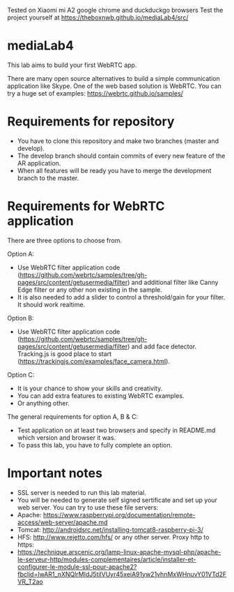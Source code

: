 Tested on Xiaomi mi A2 google chrome and duckduckgo browsers
Test the project yourself at https://theboxnwb.github.io/mediaLab4/src/

# mediaLab4

This lab aims to build your first WebRTC app.

There are many open source alternatives to build a simple communication application like Skype. One of the web based solution is WebRTC. You can try a huge set of examples: 
https://webrtc.github.io/samples/

# Requirements for repository
  - You have to clone this repository and make two branches (master and develop).
  - The develop branch should contain commits of every new feature of the AR application.
  - When all features will be ready you have to merge the development branch to the master.

# Requirements for WebRTC application
There are three options to choose from. 

Option A:
  - Use WebRTC filter application code (https://github.com/webrtc/samples/tree/gh-pages/src/content/getusermedia/filter) and additional filter like Canny Edge filter or any other non existing in the sample.
  - It is also needed to add a slider to control a threshold/gain for your filter. It should work realtime.  

Option B:
  - Use WebRTC filter application code (https://github.com/webrtc/samples/tree/gh-pages/src/content/getusermedia/filter) and add face detector. Tracking.js is good place to start (https://trackingjs.com/examples/face_camera.html).

Option C:
  - It is your chance to show your skills and creativity.
  - You can add extra features to existing WebRTC examples.
  - Or anything other.
  
The general requirements for option A, B & C:
  - Test application on at least two browsers and specify in README.md which version and browser it was.
  - To pass this lab, you have to fully complete an option.  
  
# Important notes
  - SSL server is needed to run this lab material.
  - You will be needed to generate self signed sertificate and set up your web server. 
You can try to use these file servers:  
  - Apache: https://www.raspberrypi.org/documentation/remote-access/web-server/apache.md 
  - Tomcat: http://androidsrc.net/installing-tomcat8-raspberry-pi-3/ 
  - HFS: http://www.rejetto.com/hfs/ or any other server.
Proxy http to https:
  - https://technique.arscenic.org/lamp-linux-apache-mysql-php/apache-le-serveur-http/modules-complementaires/article/installer-et-configurer-le-module-ssl-pour-apache2?fbclid=IwAR1_nXNQlrMIdJ5tilVUyr45xeiA91yw21vhnMxWHnuvY01VTd2FVR_T2ao  
